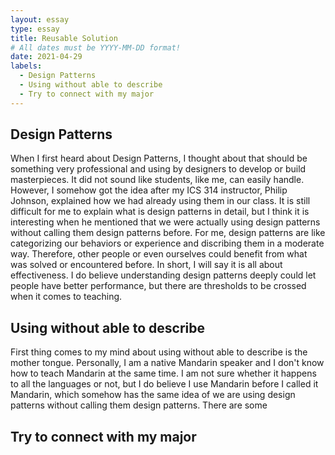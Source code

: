 ```yaml
---
layout: essay
type: essay
title: Reusable Solution
# All dates must be YYYY-MM-DD format!
date: 2021-04-29
labels:
  - Design Patterns
  - Using without able to describe
  - Try to connect with my major
---
```


## Design Patterns

When I first heard about Design Patterns, I thought about that should be something very professional and using by designers to develop or build masterpieces. It did not sound like students, like me, can easily handle. However, I somehow got the idea after my ICS 314 instructor, Philip Johnson, explained how we had already using them in our class. It is still difficult for me to explain what is design patterns in detail, but I think it is interesting when he mentioned that we were actually using design patterns without calling them design patterns before. For me, design patterns are like categorizing our behaviors or experience and discribing them in a moderate way. Therefore, other people or even ourselves could benefit from what was solved or encountered before. In short, I will say it is all about effectiveness. I do believe understanding design patterns deeply could let people have better performance, but there are thresholds to be crossed when it comes to teaching.

## Using without able to describe

First thing comes to my mind about using without able to describe is the mother tongue. Personally, I am a native Mandarin speaker and I don't know how to teach Mandarin at the same time. I am not sure whether it happens to all the languages or not, but I do believe I use Mandarin before I called it Mandarin, which somehow has the same idea of we are using design patterns without calling them design patterns. There are some  

## Try to connect with my major

